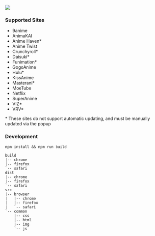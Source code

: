 <a href="https://chrome.google.com/webstore/detail/kitsu-updater/maaganaggnnofcmkongapkhkjlehedfj"><img src="https://developer.chrome.com/webstore/images/ChromeWebStore_BadgeWBorder_v2_206x58.png"/></a>

### Supported Sites

- 9anime
- AnimaKAI
- Anime Haven*
- Anime Twist
- Crunchyroll*
- Daisuki*
- Funimation*
- GogoAnime
- Hulu*
- KissAnime
- Masterani*
- MoeTube
- Netflix
- SuperAnime
- VIZ*
- VRV*

\* These sites do not support automatic updating, and must be manually updated via the popup

### Development

`npm install && npm run build`

```
build
|-- chrome
|-- firefox
`-- safari
dist
|-- chrome
|-- firefox
`-- safari
src
|-- browser
|   |-- chrome
|   |-- firefox
|   `-- safari
`-- common
    |-- css
    |-- html
    |-- img
    `-- js
```

